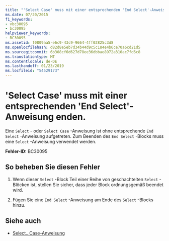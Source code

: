 ```yaml
---
title: "'Select Case' muss mit einer entsprechenden 'End Select'-Anweisung enden."
ms.date: 07/20/2015
f1_keywords:
- vbc30095
- bc30095
helpviewer_keywords:
- BC30095
ms.assetid: f0809aa5-e6c9-43c9-9664-4ff02825c3d8
ms.openlocfilehash: d82d8e5eb7d34b44d9c5c184e4b6ce70a6cd21d5
ms.sourcegitcommit: 6b308cf6d627d78ee36dbbae8972a310ac7fd6c8
ms.translationtype: MT
ms.contentlocale: de-DE
ms.lasthandoff: 01/23/2019
ms.locfileid: "54529173"
---
```

# <a name="select-case-must-end-with-a-matching-end-select"></a>'Select Case' muss mit einer entsprechenden 'End Select'-Anweisung enden.
Eine `Select` - oder `Select Case` -Anweisung ist ohne entsprechende `End Select` -Anweisung aufgetreten. Zum Beenden des `End Select` -Blocks muss eine `Select` -Anweisung verwendet werden.  
  
 **Fehler-ID:** BC30095  
  
## <a name="to-correct-this-error"></a>So beheben Sie diesen Fehler  
  
1.  Wenn dieser `Select` -Block Teil einer Reihe von geschachtelten `Select` -Blöcken ist, stellen Sie sicher, dass jeder Block ordnungsgemäß beendet wird.  
  
2.  Fügen Sie eine `End Select` -Anweisung am Ende des `Select` -Blocks hinzu.  
  
## <a name="see-also"></a>Siehe auch
- [Select...Case-Anweisung](../../visual-basic/language-reference/statements/select-case-statement.md)
